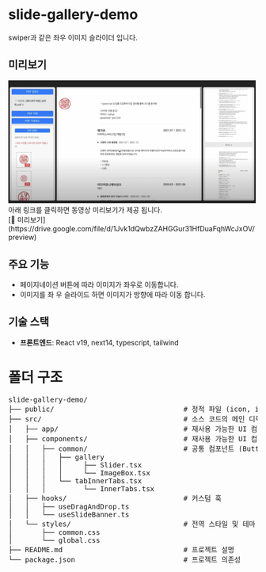 # slide-gallery-demo
swiper과 같은 좌우 이미지 슬라이더 입니다.

## 미리보기
<img src="https://github.com/nam-yeun-hwa/pdf-maker-demo/blob/main/public/sample.png?raw=true" width="500" height="auto"/>
아래 링크를 클릭하면 동영상 미리보기가 제공 됩니다.</br>
[📄 미리보기](https://drive.google.com/file/d/1Jvk1dQwbzZAHGGur31HfDuaFqhWcJxOV/preview)

## 주요 기능
- 페이지네이션 버튼에 따라 이미지가 좌우로 이동합니다. 
- 이미지를 좌 우 슬라이드 하면 이미지가 방향에 따라 이동 합니다.


## 기술 스택
- **프론트엔드**: React v19, next14, typescript, tailwind
  

# 폴더 구조
<pre>
slide-gallery-demo/
├── public/                               # 정적 파일 (icon, image등)
├── src/                                  # 소스 코드의 메인 디렉토리
│   ├── app/                              # 재사용 가능한 UI 컴포넌트  
│   ├── components/                       # 재사용 가능한 UI 컴포넌트
│   │   ├── common/                       # 공통 컴포넌트 (Button, Input 등)
│   │   │   ├── gallery
│   │   │   │     ├── Slider.tsx
│   │   │   │     └── ImageBox.tsx
│   │   │   └── tabInnerTabs.tsx
│   │   │         └── InnerTabs.tsx  
│   ├── hooks/                            # 커스텀 훅
│   │   ├── useDragAndDrop.ts
│   │   └── useSlideBanner.ts
│   └── styles/                           # 전역 스타일 및 테마
│       ├── common.css
│       └── global.css
├── README.md                             # 프로젝트 설명
└── package.json                          # 프로젝트 의존성
</pre>


